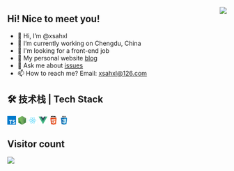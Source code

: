 <a href="https://xsahxl.github.io" target="_blank"><img align="right" src="https://github-readme-stats.vercel.app/api?username=xsahxl&show_icons=true&include_all_commits=true&theme=vue-dark" /></a>

## Hi! Nice to meet you!

<!-- 个人简介 -->
- 👋 Hi, I’m @xsahxl
- 🔭 I’m currently working on Chengdu, China
- 🤔 I'm looking for a front-end job
- 📝 My personal website [blog](https://xsahxl.github.io)
- 💬 Ask me about [issues](https://github.com/xsahxl/blog/issues)
- 📫 How to reach me? Email: xsahxl@126.com


## 🛠 技术栈 | Tech Stack
<code><img height="20" alt="typescript" src="https://raw.githubusercontent.com/github/explore/80688e429a7d4ef2fca1e82350fe8e3517d3494d/topics/typescript/typescript.png"></code>
<code><img height="20" alt="nodejs" src="https://raw.githubusercontent.com/github/explore/80688e429a7d4ef2fca1e82350fe8e3517d3494d/topics/nodejs/nodejs.png"></code>
<code><img height="20" alt="react" src="https://raw.githubusercontent.com/github/explore/80688e429a7d4ef2fca1e82350fe8e3517d3494d/topics/react/react.png"></code>
<code><img height="20" alt="vue" src="https://raw.githubusercontent.com/github/explore/80688e429a7d4ef2fca1e82350fe8e3517d3494d/topics/vue/vue.png"></code>
<code><img height="20" alt="html" src="https://raw.githubusercontent.com/github/explore/80688e429a7d4ef2fca1e82350fe8e3517d3494d/topics/html/html.png"></code>
<code><img height="20" alt="css" src="https://raw.githubusercontent.com/github/explore/80688e429a7d4ef2fca1e82350fe8e3517d3494d/topics/css/css.png"></code>

## Visitor count
<img src="https://profile-counter.glitch.me/xsahxl/count.svg" />